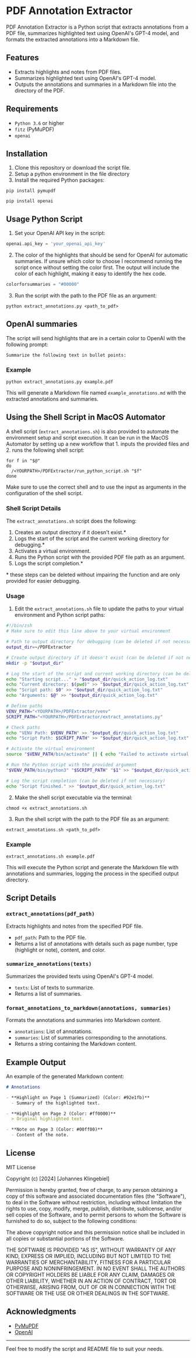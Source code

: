 # PDF Annotation Extractor

PDF Annotation Extractor is a Python script that extracts annotations from a PDF file, summarizes highlighted text using OpenAI's GPT-4 model, and formats the extracted annotations into a Markdown file.

## Features

- Extracts highlights and notes from PDF files.
- Summarizes highlighted text using OpenAI's GPT-4 model.
- Outputs the annotations and summaries in a Markdown file into the directory of the PDF.

## Requirements

- `Python 3.6` or higher
- `fitz` (PyMuPDF)
- `openai`

## Installation
1. Clone this repository or download the script file.
2. Setup a python environment in the file directory
3. Install the required Python packages:

```
pip install pymupdf
```

```
pip install openai
```

## Usage Python Script

1. Set your OpenAI API key in the script:

```python
openai.api_key = 'your_openai_api_key'
```

2. The color of the highlights that should be send for OpenAI for automatic summaries. If unsure which color to choose I recommend running the script once without setting the color first. The output will include the color of each highlight, making it easy to identify the hex code.

```python
colorforsummaries = "#00000"
```

3. Run the script with the path to the PDF file as an argument:

```
python extract_annotations.py <path_to_pdf>
```

## OpenAI summaries

The script will send highlights that are in a certain color to OpenAI with the following prompt:

```
Summarize the following text in bullet points:
```

### Example

```
python extract_annotations.py example.pdf
```

This will generate a Markdown file named `example_annotations.md` with the extracted annotations and summaries.

## Using the Shell Script in MacOS Automator

A shell script (`extract_annotations.sh`) is also provided to automate the environment setup and script execution. It can be run in the MacOS Automator by setting up a new workflow that 1. inputs the provided files and 2. runs the following shell script:

```
for f in "$@"
do
  /<YOURPATH>/PDFExtractor/run_python_script.sh "$f"
done
```

Make sure to use the correct shell and to use the input as arguments in the configuration of the shell script.

### Shell Script Details

The `extract_annotations.sh` script does the following:

1. Creates an output directory if it doesn't exist.*
2. Logs the start of the script and the current working directory for debugging.*
3. Activates a virtual environment.
4. Runs the Python script with the provided PDF file path as an argument.
5. Logs the script completion.*

\* these steps can be deleted without impairing the function and are only provided for easier debugging.

### Usage

1. Edit the `extract_annotations.sh` file to update the paths to your virtual environment and Python script paths:

```sh
#!/bin/zsh
# Make sure to edit this line above to your virtual environment

# Path to output directory for debugging (can be deleted if not necessary)
output_dir=~/PDFExtractor

# Create output directory if it doesn't exist (can be deleted if not necessary)
mkdir -p "$output_dir"

# Log the start of the script and current working directory (can be deleted if not necessary)
echo "Starting script..." > "$output_dir/quick_action_log.txt"
echo "Current directory: $(pwd)" >> "$output_dir/quick_action_log.txt"
echo "Script path: $0" >> "$output_dir/quick_action_log.txt"
echo "Arguments: $@" >> "$output_dir/quick_action_log.txt"

# Define paths
VENV_PATH="<YOURPATH>/PDFExtractor/venv"
SCRIPT_PATH="<YOURPATH>/PDFExtractor/extract_annotations.py"

# Check paths
echo "VENV Path: $VENV_PATH" >> "$output_dir/quick_action_log.txt"
echo "Script Path: $SCRIPT_PATH" >> "$output_dir/quick_action_log.txt"

# Activate the virtual environment
source "$VENV_PATH/bin/activate" || { echo "Failed to activate virtual environment" >> "$output_dir/quick_action_log.txt"; exit 1; }

# Run the Python script with the provided argument
"$VENV_PATH/bin/python3" "$SCRIPT_PATH" "$1" >> "$output_dir/quick_action_log.txt" 2>&1

# Log the script completion (can be deleted if not necessary)
echo "Script finished." >> "$output_dir/quick_action_log.txt"
```

2. Make the shell script executable via the terminal:

```
chmod +x extract_annotations.sh
```

3. Run the shell script with the path to the PDF file as an argument:

```
extract_annotations.sh <path_to_pdf>
```

### Example

```
extract_annotations.sh example.pdf
```

This will execute the Python script and generate the Markdown file with annotations and summaries, logging the process in the specified output directory.

## Script Details

### `extract_annotations(pdf_path)`

Extracts highlights and notes from the specified PDF file.

- `pdf_path`: Path to the PDF file.
- Returns a list of annotations with details such as page number, type (highlight or note), content, and color.

### `summarize_annotations(texts)`

Summarizes the provided texts using OpenAI's GPT-4 model.

- `texts`: List of texts to summarize.
- Returns a list of summaries.

### `format_annotations_to_markdown(annotations, summaries)`

Formats the annotations and summaries into Markdown content.

- `annotations`: List of annotations.
- `summaries`: List of summaries corresponding to the annotations.
- Returns a string containing the Markdown content.

## Example Output

An example of the generated Markdown content:

```markdown
# Annotations

- **Highlight on Page 1 (Summarized) (Color: #92e1fb)**
  - Summary of the highlighted text.

- **Highlight on Page 2 (Color: #ff0000)**
  > Original highlighted text.

- **Note on Page 3 (Color: #00ff00)**
  - Content of the note.
```

## License

MIT License

Copyright (c) [2024] [Johannes Klingebiel]

Permission is hereby granted, free of charge, to any person obtaining a copy
of this software and associated documentation files (the "Software"), to deal
in the Software without restriction, including without limitation the rights
to use, copy, modify, merge, publish, distribute, sublicense, and/or sell
copies of the Software, and to permit persons to whom the Software is
furnished to do so, subject to the following conditions:

The above copyright notice and this permission notice shall be included in all
copies or substantial portions of the Software.

THE SOFTWARE IS PROVIDED "AS IS", WITHOUT WARRANTY OF ANY KIND, EXPRESS OR
IMPLIED, INCLUDING BUT NOT LIMITED TO THE WARRANTIES OF MERCHANTABILITY,
FITNESS FOR A PARTICULAR PURPOSE AND NONINFRINGEMENT. IN NO EVENT SHALL THE
AUTHORS OR COPYRIGHT HOLDERS BE LIABLE FOR ANY CLAIM, DAMAGES OR OTHER
LIABILITY, WHETHER IN AN ACTION OF CONTRACT, TORT OR OTHERWISE, ARISING FROM,
OUT OF OR IN CONNECTION WITH THE SOFTWARE OR THE USE OR OTHER DEALINGS IN THE
SOFTWARE.

## Acknowledgments

- [PyMuPDF](https://github.com/pymupdf/PyMuPDF)
- [OpenAI](https://www.openai.com)

---

Feel free to modify the script and README file to suit your needs.